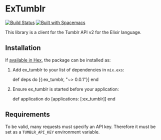 # ExTumblr
[![Build Status](https://travis-ci.org/svarlet/ex_tumblr.svg?branch=master)](https://travis-ci.org/svarlet/ex_tumblr) [![Built with Spacemacs](https://cdn.rawgit.com/syl20bnr/spacemacs/442d025779da2f62fc86c2082703697714db6514/assets/spacemacs-badge.svg)](http://github.com/syl20bnr/spacemacs)

This library is a client for the Tumblr API v2 for the Elixir language.

## Installation

If [available in Hex](https://hex.pm/docs/publish), the package can be installed as:

  1. Add ex_tumblr to your list of dependencies in `mix.exs`:

        def deps do
          [{:ex_tumblr, "~> 0.0.1"}]
        end

  2. Ensure ex_tumblr is started before your application:

        def application do
          [applications: [:ex_tumblr]]
        end

## Requirements

To be valid, many requests must specify an API key. Therefore it must be set as a `TUMBLR_API_KEY` environment variable.
